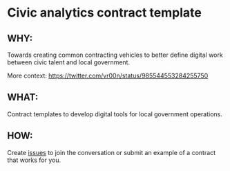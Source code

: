 # Civic analytics contract template

## WHY:

Towards creating common contracting vehicles to better define digital work between civic talent and local government.

More context: https://twitter.com/vr00n/status/985544553284255750

## WHAT:

Contract templates to develop digital tools for local government operations.

## HOW: 

Create [issues](https://github.com/argo-marketplace/Civic-Analytics-contract-template/issues) to join the conversation or submit an example of a contract that works for you.
